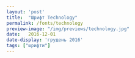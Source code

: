 ```yaml
---
layout: 'post'
title:  "Шрифт Technology"
permalink: /fonts/technology
preview-image: "/img/previews/technology.jpg"
date:   2016-12-01
date-display: 'грудень 2016'
tags: ["шрифти"] 
---
```


<img src="https://i.imgur.com/07CfWJz.png" alt="">